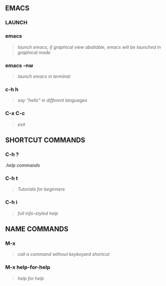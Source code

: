 ## EMACS

### LAUNCH

### emacs
>*launch emacs, if graphical view abaliable, emacs will be launched in graphical mode*

### emacs -nw
>*launch emacs in terminal*

### c-h h
>*say "hello" in different languages*

### C-x C-c
>*exit*

## SHORTCUT COMMANDS

### C-h ?
.*help commands*

### C-h t
>*Tutorials for beginners*

### C-h i
>*full info-styled help*

## NAME COMMANDS

### M-x
>*call a command without keyboyard shortcut*

### M-x help-for-help
>*help for help*
